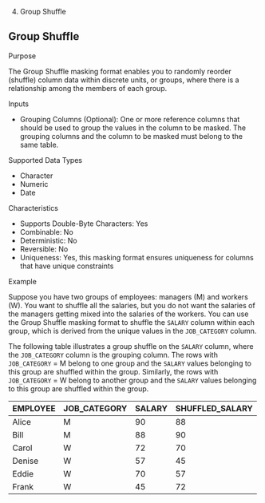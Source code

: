   4. Group Shuffle

## Group Shuffle

Purpose

The Group Shuffle masking format enables you to randomly reorder (shuffle)
column data within discrete units, or groups, where there is a relationship
among the members of each group.

Inputs

  * Grouping Columns (Optional): One or more reference columns that should be used to group the values in the column to be masked. The grouping columns and the column to be masked must belong to the same table. 

Supported Data Types

  * Character
  * Numeric
  * Date

Characteristics

  * Supports Double-Byte Characters: Yes
  * Combinable: No
  * Deterministic: No
  * Reversible: No
  * Uniqueness: Yes, this masking format ensures uniqueness for columns that have unique constraints

Example

Suppose you have two groups of employees: managers (M) and workers (W). You
want to shuffle all the salaries, but you do not want the salaries of the
managers getting mixed into the salaries of the workers. You can use the Group
Shuffle masking format to shuffle the `SALARY` column within each group, which
is derived from the unique values in the `JOB_CATEGORY` column.

The following table illustrates a group shuffle on the `SALARY` column, where
the `JOB_CATEGORY` column is the grouping column. The rows with `JOB_CATEGORY`
= M belong to one group and the `SALARY` values belonging to this group are
shuffled within the group. Similarly, the rows with `JOB_CATEGORY` = W belong
to another group and the `SALARY` values belonging to this group are shuffled
within the group.

EMPLOYEE | JOB_CATEGORY | SALARY | SHUFFLED_SALARY  
---|---|---|---  
Alice | M | 90 | 88  
Bill | M | 88 | 90  
Carol | W | 72 | 70  
Denise | W | 57 | 45  
Eddie | W | 70 | 57  
Frank | W | 45 | 72
